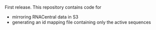 First release. This repository contains code for

- mirroring RNACentral data in S3
- generating an id mapping file containing only the active sequences

